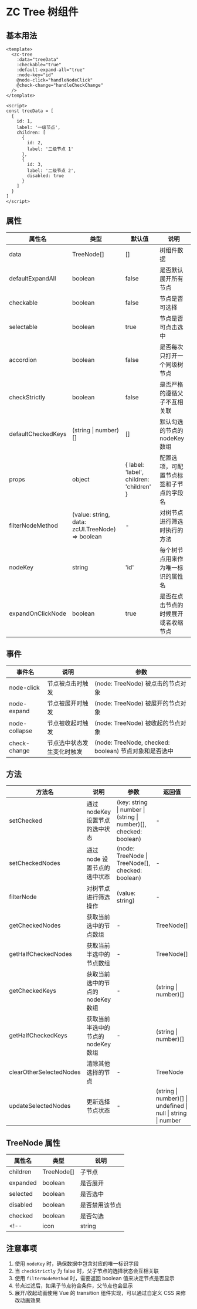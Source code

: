 # ZC Tree 树组件

## 基本用法

```vue
<template>
  <zc-tree
    :data="treeData"
    :checkable="true"
    :default-expand-all="true"
    :node-key="id"
    @node-click="handleNodeClick"
    @check-change="handleCheckChange"
  />
</template>

<script>
const treeData = [
  {
    id: 1,
    label: '一级节点',
    children: [
      {
        id: 2,
        label: '二级节点 1'
      },
      {
        id: 3,
        label: '二级节点 2',
        disabled: true
      }
    ]
  }
]
</script>
```

## 属性

| 属性名 | 类型 | 默认值 | 说明 |
|-------|------|-------|------|
| data | TreeNode[] | [] | 树组件数据 |
| defaultExpandAll | boolean | false | 是否默认展开所有节点 |
| checkable | boolean | false | 节点是否可选择 |
| selectable | boolean | true | 节点是否可点击选中 |
| accordion | boolean | false | 是否每次只打开一个同级树节点 |
| checkStrictly | boolean | false | 是否严格的遵循父子不互相关联 |
| defaultCheckedKeys | (string \| number)[] | [] | 默认勾选的节点的 nodeKey 数组 |
| props | object | { label: 'label', children: 'children' } | 配置选项，可配置节点标签和子节点的字段名 |
| filterNodeMethod | (value: string, data: zcUI.TreeNode) => boolean | - | 对树节点进行筛选时执行的方法 |
| nodeKey | string | 'id' | 每个树节点用来作为唯一标识的属性名 |
| expandOnClickNode | boolean | true | 是否在点击节点的时候展开或者收缩节点 |

## 事件

| 事件名 | 说明 | 参数 |
|-------|------|------|
| node-click | 节点被点击时触发 | (node: TreeNode) 被点击的节点对象 |
| node-expand | 节点被展开时触发 | (node: TreeNode) 被展开的节点对象 |
| node-collapse | 节点被收起时触发 | (node: TreeNode) 被收起的节点对象 |
| check-change | 节点选中状态发生变化时触发 | (node: TreeNode, checked: boolean) 节点对象和是否选中 |

## 方法

| 方法名 | 说明 | 参数 | 返回值 |
|-------|------|------|-------|
| setChecked | 通过 nodeKey 设置节点的选中状态 | (key: string \| number \| (string \| number)[], checked: boolean) | - |
| setCheckedNodes | 通过 node 设置节点的选中状态 | (node: TreeNode \| TreeNode[], checked: boolean) | - |
| filterNode | 对树节点进行筛选操作 | (value: string) | - |
| getCheckedNodes | 获取当前选中的节点数组 | - | TreeNode[] |
| getHalfCheckedNodes | 获取当前半选中的节点数组 | - | TreeNode[] |
| getCheckedKeys | 获取当前选中的节点的 nodeKey 数组 | - | (string \| number)[] |
| getHalfCheckedKeys | 获取当前半选中的节点的 nodeKey 数组 | - | (string \| number)[] |
| clearOtherSelectedNodes | 清除其他选择的节点 | - | TreeNode |
| updateSelectedNodes | 更新选择节点状态 | - | (string \| number)[] \| undefined \| null \| string \| number |

## TreeNode 属性

| 属性名 | 类型 | 说明 |
|-------|------|------|
| children | TreeNode[] | 子节点 |
| expanded | boolean | 是否展开 |
| selected | boolean | 是否选中 |
| disabled | boolean | 是否禁用该节点 |
| checked | boolean | 是否勾选 |
<!-- | icon | string | 节点图标的自定义类名 | -->

## 注意事项

1. 使用 `nodeKey` 时，确保数据中包含对应的唯一标识字段
2. 当 `checkStrictly` 为 false 时，父子节点的选择状态会互相关联
3. 使用 `filterNodeMethod` 时，需要返回 boolean 值来决定节点是否显示
4. 节点过滤后，如果子节点符合条件，父节点也会显示
5. 展开/收起动画使用 Vue 的 transition 组件实现，可以通过自定义 CSS 来修改动画效果
